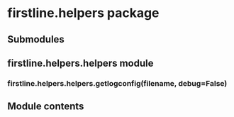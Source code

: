 # firstline.helpers package

## Submodules

## firstline.helpers.helpers module


### firstline.helpers.helpers.getlogconfig(filename, debug=False)
## Module contents
